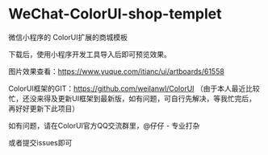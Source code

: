 # WeChat-ColorUI-shop-templet
微信小程序的 ColorUI扩展的商城模板


下载后，使用小程序开发工具导入后即可预览效果。


图片效果查看：https://www.yuque.com/itianc/ui/artboards/61558


ColorUI框架的GIT：https://github.com/weilanwl/ColorUI
（由于本人最近比较忙，还没来得及更新UI框架到最新版，如有问题，可自行先解决，等我忙完后，再好好更新下此项目）


如有问题，请在ColorUI官方QQ交流群里，@仔仔 - 专业打杂


或者提交issues即可


